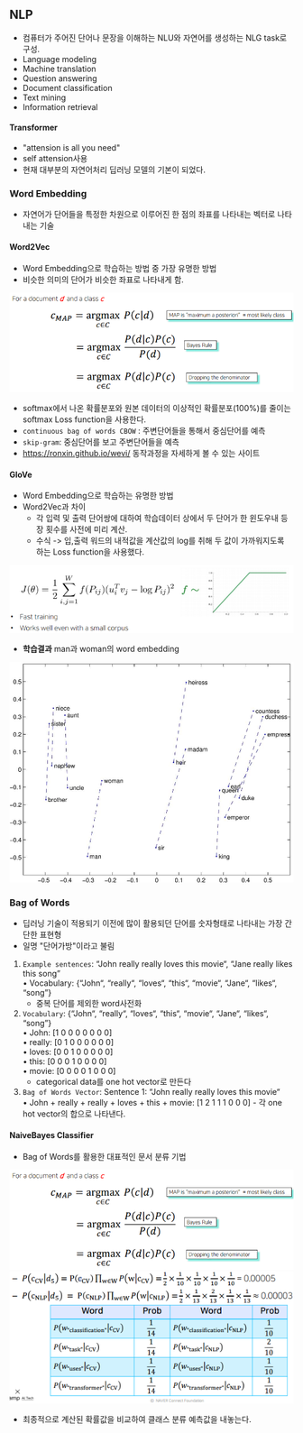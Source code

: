 ## NLP
- 컴퓨터가 주어진 단어나 문장을 이해하는 NLU와 자연어를 생성하는 NLG task로 구성.
- Language modeling
- Machine translation
- Question answering
- Document classification
- Text mining
- Information retrieval

#### Transformer
- "attension is all you need"
- self attension사용
- 현재 대부분의 자연어처리 딥러닝 모델의 기본이 되었다.

### Word Embedding
- 자연어가 단어들을 특정한 차원으로 이루어진 한 점의 좌표를 나타내는 벡터로 나타내는 기술

#### Word2Vec 
- Word Embedding으로 학습하는 방법 중 가장 유명한 방법
- 비슷한 의미의 단어가 비슷한 좌표로 나타내게 함. 
<img src=image/bayes.PNG>
 
- softmax에서 나온 확률분포와 원본 데이터의 이상적인 확률분포(100%)를 줄이는 softmax Loss function을 사용한다.
- `continuous bag of words CBOW` : 주변단어들을 통해서 중심단어를 예측
- `skip-gram`: 중심단어를 보고 주변단어들을 예측
- https://ronxin.github.io/wevi/ 동작과정을 자세하게 볼 수 있는 사이트

#### GloVe
- Word Embedding으로 학습하는 유명한 방법
- Word2Vec과 차이 
    - 각 입력 및 출력 단어쌍에 대하여 학습데이터 상에서 두 단어가 한 윈도우내 등장 횟수를 사전에 미리 계산.
    - 수식 -> 입,출력 워드의 내적값을  계산값의 log를 취해 두 값이 가까워지도록 하는  Loss function을 사용했다.
 <img src=image/glove.PNG>
  
- <strong>학습결과</strong> man과 woman의 word embedding
 <img src=image/manwoman.png>
 
### Bag of Words
- 딥러닝 기술이 적용되기 이전에 많이 활용되던 단어를 숫자형태로 나타내는 가장 간단한 표현형
- 일명 "단어가방"이라고 불림

1. `Example sentences`: “John really really loves this movie“, “Jane really likes this song”<br/>
    • Vocabulary: {“John“, “really“, “loves“, “this“, “movie“, “Jane“, “likes“, “song”}<br/>
      - 중복 단어를 제외한 word사전화
2. `Vocabulary`: {“John“, “really“, “loves“, “this“, “movie“, “Jane“, “likes“, “song”}<br/>
    • John: [1 0 0 0 0 0 0 0]<br/>
    • really: [0 1 0 0 0 0 0 0]<br/>
    • loves: [0 0 1 0 0 0 0 0]<br/>
    • this: [0 0 0 1 0 0 0 0]<br/>
    • movie: [0 0 0 0 1 0 0 0]<br/>
      - categorical data를 one hot vector로 만든다
3. `Bag of Words Vector`: Sentence 1: “John really really loves this movie“<br/>
    • John + really + really + loves + this + movie: [1 2 1 1 1 0 0 0]
        - 각 one hot vector의 합으로 나타낸다.

#### NaiveBayes Classifier
- Bag of Words를 활용한 대표적인 문서 분류 기법 
<img src=image/bayes.PNG>
<img src=image/naive.PNG>
 
- 최종적으로 계산된 확률값을 비교하여 클래스 분류 예측값을 내놓는다.


